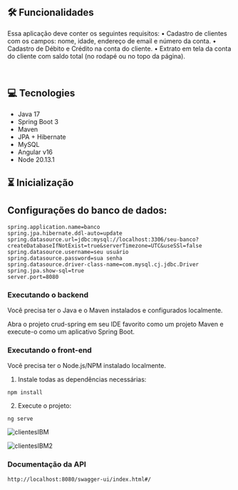 

## 🛠️ Funcionalidades

Essa aplicação deve conter os seguintes requisitos:
• Cadastro de clientes com os campos: nome, idade, endereço de email e número da conta.
• Cadastro de Débito e Crédito na conta do cliente.
• Extrato em tela da conta do cliente com saldo total (no rodapé ou no topo da página).
  

<br/>


## 💻 Tecnologies

- Java 17
- Spring Boot 3 
- Maven
- JPA + Hibernate
- MySQL
- Angular v16
- Node 20.13.1


## ⏳ Inicialização

## Configurações do banco de dados:

```
spring.application.name=banco
spring.jpa.hibernate.ddl-auto=update
spring.datasource.url=jdbc:mysql://localhost:3306/seu-banco?createDatabaseIfNotExist=true&serverTimezone=UTC&useSSl=false
spring.datasource.username=seu usuário
spring.datasource.password=sua senha
spring.datasource.driver-class-name=com.mysql.cj.jdbc.Driver
spring.jpa.show-sql=true
server.port=8080
```



### Executando o backend
Você precisa ter o Java e o Maven instalados e configurados localmente.

Abra o projeto crud-spring em seu IDE favorito como um projeto Maven e execute-o como um aplicativo Spring Boot.


### Executando o front-end

Você precisa ter o Node.js/NPM instalado localmente.

1. Instale todas as dependências necessárias:

```
npm install
```


2. Execute o projeto:

```
ng serve

```
![clientesIBM](https://github.com/devsiqueir/testeIBM/assets/50212867/1aae482f-037c-4cd1-b77a-646c97b5ca21)





![clientesIBM2](https://github.com/devsiqueir/testeIBM/assets/50212867/2b35c5ce-416d-413b-92fe-c1e7bceef695)


### Documentação da API
```
http://localhost:8080/swagger-ui/index.html#/
```
